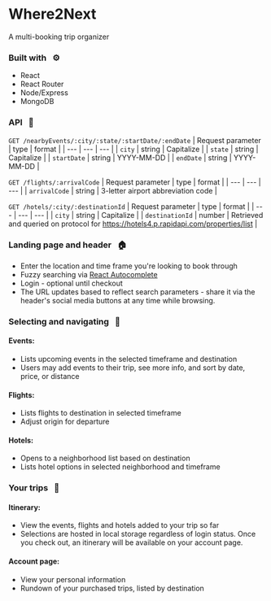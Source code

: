 # Where2Next
A multi-booking trip organizer

### Built with &nbsp; ⚙️
- React
- React Router
- Node/Express
- MongoDB

### API &nbsp; 🔌


`GET /nearbyEvents/:city/:state/:startDate/:endDate`
| Request parameter | type | format |
| --- | --- | --- | 
| `city`  | string | Capitalize |
| `state` | string | Capitalize |
| `startDate` | string | YYYY-MM-DD |
| `endDate` | string | YYYY-MM-DD |

`GET /flights/:arrivalCode`
| Request parameter | type | format |
| --- | --- | --- | 
| `arrivalCode` | string | 3-letter airport abbreviation code |

`GET /hotels/:city/:destinationId`
| Request parameter | type | format |
| --- | --- | --- | 
| `city`  | string | Capitalize |
| `destinationId` | number | Retrieved and queried on protocol for https://hotels4.p.rapidapi.com/properties/list |

### Landing page and header &nbsp; 🏠
- Enter the location and time frame you're looking to book through
- Fuzzy searching via <a href="https://github.com/reactjs/react-autocomplete">React Autocomplete</a>
- Login - optional until checkout
- The URL updates based to reflect search parameters - share it via the header's social media buttons at any time while browsing.

### Selecting and navigating &nbsp; 🔀

#### Events:
- Lists upcoming events in the selected timeframe and destination
- Users may add events to their trip, see more info, and sort by date, price, or distance

#### Flights:
- Lists flights to destination in selected timeframe
- Adjust origin for departure

#### Hotels:
- Opens to a neighborhood list based on destination
- Lists hotel options in selected neighborhood and timeframe

### Your trips &nbsp; 👤

#### Itinerary:
- View the events, flights and hotels added to your trip so far
- Selections are hosted in local storage regardless of login status. Once you check out, an itinerary will be available on your account page.

#### Account page:
- View your personal information
- Rundown of your purchased trips, listed by destination
